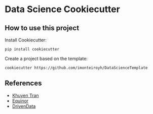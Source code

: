 # Data Science Cookiecutter

## How to use this project

Install Cookiecutter:

```
pip install cookiecutter
```

Create a project based on the template:

```
cookiecutter https://github.com/imonteiroyh/DataScienceTemplate
```


## References
- [Khuyen Tran](https://github.com/khuyentran1401/data-science-template)
- [Equinor](https://github.com/equinor/data-science-template)
- [DrivenData](https://github.com/drivendata/cookiecutter-data-science)